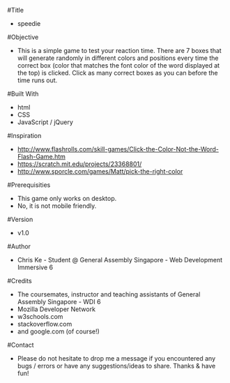 #Title

- speedie

#Objective

- This is a simple game to test your reaction time. There are 7 boxes that will generate randomly in different colors and positions every time the correct box (color that matches the font color of the word displayed at the top) is clicked. Click as many correct boxes as you can before the time runs out.

#Built With

- html
- CSS
- JavaScript / jQuery

#Inspiration

- http://www.flashrolls.com/skill-games/Click-the-Color-Not-the-Word-Flash-Game.htm
- https://scratch.mit.edu/projects/23368801/
- http://www.sporcle.com/games/Matt/pick-the-right-color

#Prerequisities

- This game only works on desktop.
- No, it is not mobile friendly.

#Version

- v1.0

#Author

- Chris Ke - Student @ General Assembly Singapore - Web Development Immersive 6

#Credits

- The coursemates, instructor and teaching assistants of General Assembly Singapore - WDI 6
- Mozilla Developer Network
- w3schools.com
- stackoverflow.com
- and google.com (of course!)

#Contact

- Please do not hesitate to drop me a message if you encountered any bugs / errors or have any suggestions/ideas to share. Thanks & have fun!
